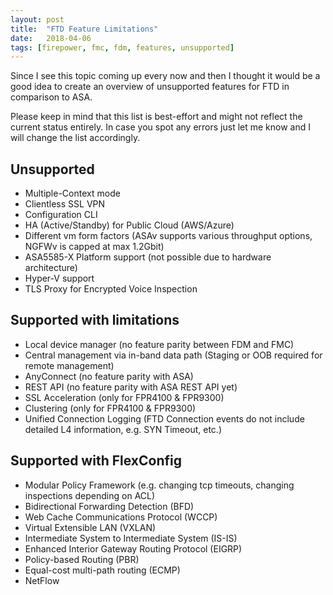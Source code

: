 ```yaml
---
layout: post
title:  "FTD Feature Limitations"
date:   2018-04-06
tags: [firepower, fmc, fdm, features, unsupported]
---
```


Since I see this topic coming up every now and then I thought it would be a good idea to create an overview of unsupported features for FTD in comparison to ASA. 

<!--more-->

Please keep in mind that this list is best-effort and might not reflect the current status entirely. In case you spot any errors just let me know and I will change the list accordingly.

## Unsupported

* Multiple-Context mode
* Clientless SSL VPN
* Configuration CLI
* HA (Active/Standby) for Public Cloud (AWS/Azure)
* Different vm form factors (ASAv supports various throughput options, NGFWv is capped at max 1.2Gbit)
* ASA5585-X Platform  support (not possible due to hardware architecture)
* Hyper-V support
* TLS Proxy for Encrypted Voice Inspection

## Supported with limitations

* Local device manager (no feature parity between FDM and FMC)
* Central management via in-band data path (Staging or OOB required for remote management)
* AnyConnect (no feature parity with ASA)
* REST API (no feature parity with ASA REST API yet)
* SSL Acceleration (only for FPR4100 & FPR9300)
* Clustering (only for FPR4100 & FPR9300)
* Unified Connection Logging (FTD Connection events do not include detailed L4 information, e.g. SYN Timeout, etc.)

## Supported with FlexConfig

* Modular Policy Framework (e.g. changing tcp timeouts, changing inspections depending on ACL)
* Bidirectional Forwarding Detection (BFD)
* Web Cache Communications Protocol (WCCP)
* Virtual Extensible LAN (VXLAN)
* Intermediate System to Intermediate System (IS-IS)
* Enhanced Interior Gateway Routing Protocol (EIGRP)
* Policy-based Routing (PBR)
* Equal-cost multi-path routing (ECMP)
* NetFlow



